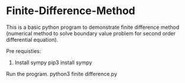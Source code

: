 # Finite-Difference-Method
This is a basic python program to demonstrate finite difference method (numerical method to solve boundary value problem for second order differential equation).

Pre requisties:
1) Install sympy
pip3 install sympy
    
Run the program.
python3 finite difference.py
    
